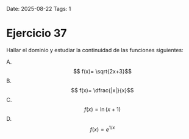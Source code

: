 Date: 2025-08-22
Tags: 1

# Ejercicio 37

 
Hallar el dominio y estudiar la continuidad de las funciones siguientes:




A.   $$ f(x)= \sqrt{2x+3}$$ 
B.   $$ f(x)= \dfrac{|x|}{x}$$ 
C.   $$ f(x)= \ln (x+1)$$ 
D.   $$ f(x)=e^ {1/x}$$ 

